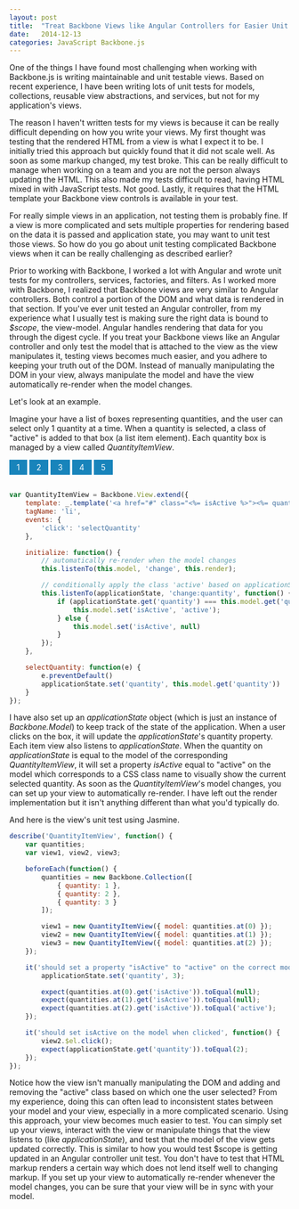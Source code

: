 ```yaml
---
layout: post
title:  "Treat Backbone Views like Angular Controllers for Easier Unit Testing"
date:   2014-12-13
categories: JavaScript Backbone.js
---
```


One of the things I have found most challenging when working with Backbone.js is writing maintainable and unit testable views. Based on recent experience, I have been writing lots of unit tests for models, collections, reusable view abstractions, and services, but not for my application's views.

The reason I haven't written tests for my views is because it can be really difficult depending on how you write your views. My first thought was testing that the rendered HTML from a view is what I expect it to be. I initially tried this approach but quickly found that it did not scale well. As soon as some markup changed, my test broke. This can be really difficult to manage when working on a team and you are not the person always updating the HTML. This also made my tests difficult to read, having HTML mixed in with JavaScript tests. Not good. Lastly, it requires that the HTML template your Backbone view controls is available in your test.

For really simple views in an application, not testing them is probably fine. If a view is more complicated and sets multiple properties for rendering based on the data it is passed and application state, you may want to unit test those views. So how do you go about unit testing complicated Backbone views when it can be really challenging as described earlier?

Prior to working with Backbone, I worked a lot with Angular and wrote unit tests for my controllers, services, factories, and filters. As I worked more with Backbone, I realized that Backbone views are very similar to Angular controllers. Both control a portion of the DOM and what data is rendered in that section. If you've ever unit tested an Angular controller, from my experience what I usually test is making sure the right data is bound to _$scope_, the view-model. Angular handles rendering that data for you through the digest cycle. If you treat your Backbone views like an Angular controller and only test the model that is attached to the view as the view manipulates it, testing views becomes much easier, and you adhere to keeping your truth out of the DOM. Instead of manually manipulating the DOM in your view, always manipulate the model and have the view automatically re-render when the model changes. 

Let's look at an example.

Imagine your have a list of boxes representing quantities, and the user can select only 1 quantity at a time. When a quantity is selected, a class of "active" is added to that box (a list item element). Each quantity box is managed by a view called _QuantityItemView_.

<style>
	.quantities {
		margin: 0 !important;
		padding: 0;
	}
	.quantities li {
		display: inline-block;
		background-color: #1884BB;
		color: white;
		padding: 5px 13px;
		margin-bottom: 15px;
	}
</style>

<ul class="quantities">
	<li>1</li>
	<li>2</li>
	<li>3</li>
	<li>4</li>
	<li>5</li>
</ul>

```js
var QuantityItemView = Backbone.View.extend({
	template: _.template('<a href="#" class="<%= isActive %>"><%= quantity %></a>'),
	tagName: 'li',
	events: {
		'click': 'selectQuantity'
	},

	initialize: function() {
		// automatically re-render when the model changes
		this.listenTo(this.model, 'change', this.render);

		// conditionally apply the class 'active' based on applicationState
		this.listenTo(applicationState, 'change:quantity', function() {
			if (applicationState.get('quantity') === this.model.get('quantity')) {
				this.model.set('isActive', 'active');
			} else {
				this.model.set('isActive', null)
			} 
		});
	},

	selectQuantity: function(e) {
		e.preventDefault()
		applicationState.set('quantity', this.model.get('quantity'))
	}
});
```

I have also set up an _applicationState_ object (which is just an instance of _Backbone.Model_) to keep track of the state of the application. When a user clicks on the box, it will update the _applicationState_'s quantity property. Each item view also listens to _applicationState_. When the quantity on _applicationState_ is equal to the model of the corresponding _QuantityItemView_, it will set a property _isActive_ equal to "active" on the model which corresponds to a CSS class name to visually show the current selected quantity. As soon as the _QuantityItemView_'s model changes, you can set up your view to automatically re-render. I have left out the render implementation but it isn't anything different than what you'd typically do.

And here is the view's unit test using Jasmine.

```js
describe('QuantityItemView', function() {
	var quantities;
	var view1, view2, view3;

	beforeEach(function() {
		quantities = new Backbone.Collection([
			{ quantity: 1 },
			{ quantity: 2 },
			{ quantity: 3 }
		]);

		view1 = new QuantityItemView({ model: quantities.at(0) });
		view2 = new QuantityItemView({ model: quantities.at(1) });
		view3 = new QuantityItemView({ model: quantities.at(2) });
	});

	it('should set a property "isActive" to "active" on the correct model', function() {
		applicationState.set('quantity', 3);

		expect(quantities.at(0).get('isActive')).toEqual(null);
		expect(quantities.at(1).get('isActive')).toEqual(null);
		expect(quantities.at(2).get('isActive')).toEqual('active');
	});

	it('should set isActive on the model when clicked', function() {
		view2.$el.click();
		expect(applicationState.get('quantity')).toEqual(2);
	});
});
```

Notice how the view isn't manually manipulating the DOM and adding and removing the "active" class based on which one the user selected? From my experience, doing this can often lead to inconsistent states between your model and your view, especially in a more complicated scenario. Using this approach, your view becomes much easier to test. You can simply set up your views, interact with the view or manipulate things that the view listens to (like _applicationState_), and test that the model of the view gets updated correctly. This is similar to how you would test $scope is getting updated in an Angular controller unit test. You don't have to test that HTML markup renders a certain way which does not lend itself well to changing markup. If you set up your view to automatically re-render whenever the model changes, you can be sure that your view will be in sync with your model.
